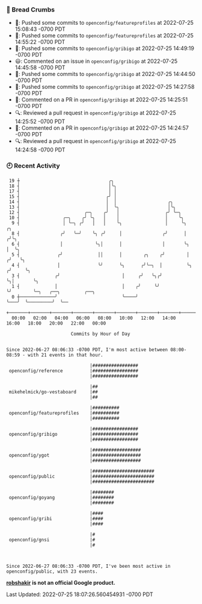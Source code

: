 ### 🍞 Bread Crumbs

 * 🚢: Pushed some commits to `openconfig/featureprofiles` at 2022-07-25 15:08:43 -0700 PDT
 * 🚢: Pushed some commits to `openconfig/featureprofiles` at 2022-07-25 14:55:22 -0700 PDT
 * 🚢: Pushed some commits to `openconfig/gribigo` at 2022-07-25 14:49:19 -0700 PDT
 * 😃: Commented on an issue in `openconfig/gribigo` at 2022-07-25 14:45:58 -0700 PDT
 * 🚢: Pushed some commits to `openconfig/gribigo` at 2022-07-25 14:44:50 -0700 PDT
 * 🚢: Pushed some commits to `openconfig/gribigo` at 2022-07-25 14:27:58 -0700 PDT
 * 💬: Commented on a PR in  `openconfig/gribigo` at 2022-07-25 14:25:51 -0700 PDT
 * 🔍: Reviewed a pull request in  `openconfig/gribigo` at 2022-07-25 14:25:52 -0700 PDT
 * 💬: Commented on a PR in  `openconfig/gribigo` at 2022-07-25 14:24:57 -0700 PDT
 * 🔍: Reviewed a pull request in  `openconfig/gribigo` at 2022-07-25 14:24:58 -0700 PDT

### 🕘 Recent Activity
```
 19 ┼                                 ╭╮
 18 ┤                                 │╰╮
 17 ┤                                 │ │
 15 ┤                                ╭╯ │
 14 ┤                                │  │                   ╭╮
 13 ┤                                │  ╰╮                  │╰╮
 12 ┤                        ╭─╮    ╭╯   │                 ╭╯ ╰─╮
 10 ┤                ╭─╮    ╭╯ ╰╮   │    │                 │    ╰╮
  9 ┤                │ ╰─╮ ╭╯   │   │    ╰╮                │     ╰╮      ╭╮
  8 ┤               ╭╯   ╰─╯    ╰╮ ╭╯     │               ╭╯      │     ╭╯╰╮
  6 ┤               │            ╰╮│      │               │       ╰╮    │  ╰╮
  5 ┤              ╭╯             ││      │        ╭╮    ╭╯        │   ╭╯   ╰╮
  4 ┤              │              ╰╯      ╰╮      ╭╯╰─╮  │         ╰╮ ╭╯     ╰╮
  3 ┤             ╭╯                       │     ╭╯   ╰╮╭╯          ╰╮│       ╰╮
  1 ┤             │                        │    ╭╯     ╰╯            ╰╯        ╰─╮   ╭──╮         ╭──╮
  0 ┼─────────────╯                        ╰────╯                                ╰───╯  ╰─────────╯  ╰──
    +───────+───────+───────+───────+───────+───────+───────+───────+───────+───────+───────+───────+────
  00:00   02:00   04:00   06:00   08:00   10:00   12:00   14:00   16:00   18:00   20:00   22:00   00:00   

						Commits by Hour of Day


Since 2022-06-27 08:06:33 -0700 PDT, I'm most active between 08:00-08:59 - with 21 events in that hour.

```



```
                               |#################
 openconfig/reference          |#################
                               |#################

                               |##
 mikehelmick/go-vestaboard     |##
                               |##

                               |##########
 openconfig/featureprofiles    |##########
                               |##########

                               |#################
 openconfig/gribigo            |#################
                               |#################

                               |##################
 openconfig/ygot               |##################
                               |##################

                               |#######################
 openconfig/public             |#######################
                               |#######################

                               |########
 openconfig/goyang             |########
                               |########

                               |####
 openconfig/gribi              |####
                               |####

                               |#
 openconfig/gnsi               |#
                               |#



Since 2022-06-27 08:06:33 -0700 PDT, I've been most active in openconfig/public, with 23 events.

```
**[robshakir](mailto:robjs@google.com) is not an official Google product.**  


Last Updated: 2022-07-25 18:07:26.560454931 -0700 PDT
